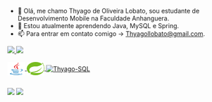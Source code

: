 - 👋  Olá, me chamo Thyago de Oliveira Lobato, sou estudante de Desenvolvimento Mobile na Faculdade Anhanguera.
- 👀  Estou atualmente aprendendo Java, MySQL e Spring.
- 📫  Para entrar em contato comigo -> Thyagollobato@gmail.com.

<div>
  <a href="https://github.com/T-Lobato">
  <img height="180em" src="https://github-readme-stats.vercel.app/api?username=T-Lobato&show_icons=true&theme=dark&include_all_commits=true&count_private=true"/>
  <img height="180em" src="https://github-readme-stats.vercel.app/api/top-langs/?username=T-Lobato&layout=compact&langs_count=7&theme=dark"/>
</div>
  
<div style="display: inline_block"><br>
  <img align="center" alt="Thyago-Java" height="30" width="40" src="https://raw.githubusercontent.com/devicons/devicon/master/icons/java/java-original.svg">
  <img align="center" alt="Thyago-Spring" height="30" width="40" src="https://raw.githubusercontent.com/devicons/devicon/master/icons/spring/spring-original.svg">
  <img align="center" alt="Thyago-SQL" height="30" width="40" src="https://www.logo.wine/a/logo/MySQL/MySQL-Logo.wine.svg">
  </div>
  
  ##
  
  <div> 
  <a href = "mailto:thyagollobato@gmail.com"><img src="https://img.shields.io/badge/-Gmail-%23333?style=for-the-badge&logo=gmail&logoColor=white" target="_blank"></a>
  <a href="https://www.linkedin.com/in/thyago-lobato-bb9306105/" target="_blank"><img src="https://img.shields.io/badge/-LinkedIn-%230077B5?style=for-the-badge&logo=linkedin&logoColor=white" target="_blank"></a> 
</div>
